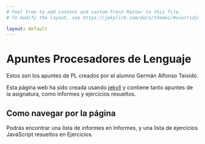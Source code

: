 ```yaml
---
# Feel free to add content and custom Front Matter to this file.
# To modify the layout, see https://jekyllrb.com/docs/themes/#overriding-theme-defaults

layout: default
---
```


# Apuntes Procesadores de Lenguaje

Estos son los apuntes de PL creados por el alumno Germán Alfonso Teixidó.

Esta página web ha sido creada usando [jekyll](https://jekyllrb.com) y contiene tanto apuntes de la asignatura, como informes y ejercicios resueltos.

## Como navegar por la página

Podrás encontrar una lista de informes en Informes, y una lista de ejercicios JavaScript resueltos en Ejercicios.